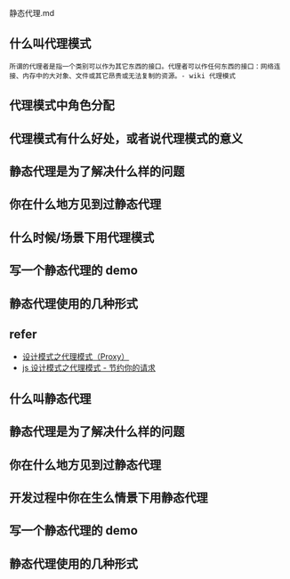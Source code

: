 静态代理.md

## 什么叫代理模式
	
	所谓的代理者是指一个类别可以作为其它东西的接口。代理者可以作任何东西的接口：网络连接、内存中的大对象、文件或其它昂贵或无法复制的资源。- wiki 代理模式

## 代理模式中角色分配	

## 代理模式有什么好处，或者说代理模式的意义

## 静态代理是为了解决什么样的问题

## 你在什么地方见到过静态代理

## 什么时候/场景下用代理模式

## 写一个静态代理的 demo

## 静态代理使用的几种形式


## refer 
- [设计模式之代理模式（Proxy）](http://www.cnblogs.com/BeyondAnyTime/archive/2012/07/04/2576865.html)
- [js 设计模式之代理模式 - 节约你的请求](https://gold.xitu.io/entry/56cd1ed87db2a20051b377d0)
























## 什么叫静态代理

## 静态代理是为了解决什么样的问题

## 你在什么地方见到过静态代理

## 开发过程中你在生么情景下用静态代理

## 写一个静态代理的 demo

## 静态代理使用的几种形式